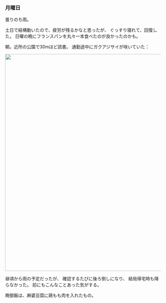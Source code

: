 ### 月曜日

曇りのち雨。

土日で結構動いたので、疲労が残るかなと思ったが、
ぐっすり寝れて、回復した。
日曜の晩にフランスパンを丸々一本食べたのが良かったのかも。

朝。近所の公園で30mほど読書。
通勤途中にガクアジサイが咲いていた：

<img src="https://i.imgur.com/eW9vTdT.jpg" width="700">

昼頃から雨の予定だったが、
確認するたびに後ろ倒しになり、
結局帰宅時も降らなかった。
前にもこんなことあった気がする。

晩御飯は、麻婆豆腐に鶏もも肉を入れたもの。